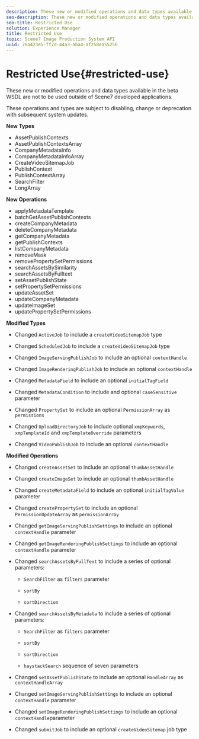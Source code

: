 ```yaml
---
description: These new or modified operations and data types available in the beta WSDL are not to be used outside of Scene7 developed applications.
seo-description: These new or modified operations and data types available in the beta WSDL are not to be used outside of Scene7 developed applications.
seo-title: Restricted Use
solution: Experience Manager
title: Restricted Use
topic: Scene7 Image Production System API
uuid: 76a423e5-ff7d-44a3-aba4-af258ea55256
---
```


# Restricted Use{#restricted-use}

These new or modified operations and data types available in the beta WSDL are not to be used outside of Scene7 developed applications.

These operations and types are subject to disabling, change or deprecation with subsequent system updates.

**New Types**

* AssetPublishContexts 
* AssetPublishContextsArray 
* CompanyMetadataInfo 
* CompanyMetadataInfoArray 
* CreateVideoSitemapJob 
* PublishContext 
* PublishContextArray 
* SearchFilter 
* LongArray

**New Operations**

* applyMetadataTemplate 
* batchGetAssetPublishContexts 
* createCompanyMetadata 
* deleteCompanyMetadata 
* getCompanyMetadata 
* getPublishContexts 
* listCompanyMetadata 
* removeMask 
* removePropertySetPermissions 
* searchAssetsBySimilarity 
* searchAssetsByFulltext 
* setAssetPublishState 
* setPropertySetPermissions 
* updateAssetSet 
* updateCompanyMetadata 
* updateImageSet 
* updatePropertySetPermissions

**Modified Types**

* Changed `ActiveJob` to include a `createVideoSitemapJob` type 

* Changed `ScheduledJob` to include a `createVideoSitemapJob` type 

* Changed `ImageServingPublishJob` to include an optional `contextHandle`

* Changed `ImageRenderingPublishJob` to include an optional `contextHandle`

* Changed `MetadataField` to include an optional `initialTagField`

* Changed `MetadataCondition` to include and optional `caseSensitive` parameter 

* Changed `PropertySet` to include an optional `PermissionArray` as `permissions`

* Changed `UploadDirectoryJob` to include optional `xmpKeywords`, `xmpTemplateId` and `xmpTemplateOverride` parameters 

* Changed `VideoPublishJob` to include an optional `contextHandle`

**Modified Operations**

* Changed `createAssetSet` to include an optional `thumbAssetHandle`

* Changed `createImageSet` to include an optional `thumbAssetHandle`

* Changed `createMetadataField` to include an optional `initialTagValue` parameter 

* Changed `createPropertySet` to include an optional `PermissionUpdateArray` as `permissionArray`

* Changed `getImageServingPublishSettings` to include an optional `contextHandle` parameter 

* Changed `getImageRenderingPublishSettings` to include an optional `contextHandle` parameter 

* Changed `searchAssetsByFullText` to include a series of optional parameters:

    * `SearchFilter` as `filters` parameter 
    
    * `sortBy`
    * `sortDirection`

* Changed `searchAssetsByMetadata` to include a series of optional parameters:

    * `SearchFilter` as `filters` parameter 
    
    * `sortBy`
    * `sortDirection`
    * `haystackSearch` sequence of seven parameters

* Changed `setAssetPublishState` to include an optional `HandleArray` as `contextHandleArray`

* Changed `setImageServingPublishSettings` to include an optional `contextHandle` parameter 

* Changed `setImageRenderingPublishSettings` to include an optional `contextHandle`parameter 

* Changed `submitJob` to include an optional `createVideoSitemap` job type

